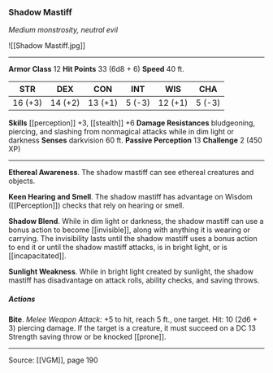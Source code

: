 ### Shadow Mastiff
_Medium monstrosity, neutral evil_

![[Shadow Mastiff.jpg]]




---

**Armor Class** 12
**Hit Points** 33 (6d8 + 6)
**Speed** 40 ft.

| STR     | DEX     | CON     | INT     | WIS     | CHA     |
|---------|---------|---------|---------|---------|---------|
| 16 (+3) | 14 (+2) | 13 (+1) | 5 (-3) | 12 (+1) | 5 (-3) |

**Skills** [[perception]] +3, [[stealth]] +6
**Damage Resistances** bludgeoning, piercing, and slashing from nonmagical attacks while in dim light or darkness
**Senses** darkvision 60 ft.
**Passive Perception** 13
**Challenge** 2 (450 XP)

---

**Ethereal Awareness**. The shadow mastiff can see ethereal creatures and objects.

**Keen Hearing and Smell**. The shadow mastiff has advantage on Wisdom ([[Perception]]) checks that rely on hearing or smell.

**Shadow Blend**. While in dim light or darkness, the shadow mastiff can use a bonus action to become [[invisible]], along with anything it is wearing or carrying. The invisibility lasts until the shadow mastiff uses a bonus action to end it or until the shadow mastiff attacks, is in bright light, or is [[incapacitated]].

**Sunlight Weakness**. While in bright light created by sunlight, the shadow mastiff has disadvantage on attack rolls, ability checks, and saving throws.

##### Actions
**Bite**. _Melee Weapon Attack:_ +5 to hit, reach 5 ft., one target. Hit: 10 (2d6 + 3) piercing damage. If the target is a creature, it must succeed on a DC 13 Strength saving throw or be knocked [[prone]].


---

Source: [[VGM]], page 190